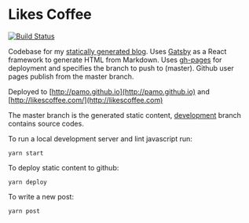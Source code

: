 Likes Coffee
=============================
[![Build Status](https://app.snap-ci.com/pamo/pamo.github.io/branch/development/build_image)](https://app.snap-ci.com/pamo/pamo.github.io/branch/development)

Codebase for my [statically generated blog](http://likescoffee.com/).
Uses [Gatsby](https://github.com/gatsbyjs/gatsby) as a React framework to generate HTML from Markdown.
Uses [gh-pages](https://www.npmjs.com/package/gh-pages) for deployment and specifies the branch to push to (master).
Github user pages publish from the master branch.

Deployed to [http://pamo.github.io](http://pamo.github.io) and [http://likescoffee.com/](http://likescoffee.com)

The master branch is the generated static content, [development](https://github.com/pamo/pamo.github.io/tree/development) branch contains source codes.

To run a local development server and lint javascript run:
```
yarn start
```

To deploy static content to github:
```
yarn deploy
```

To write a new post:
```
yarn post
```
